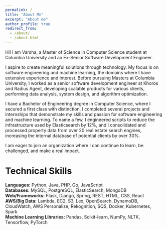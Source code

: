 ```yaml
---
permalink: /
title: "About Me"
excerpt: "About me"
author_profile: true
redirect_from: 
  - /about/
  - /about.html
---
```

Hi! I am Varsha, a Master of Science in Computer Science student at Columbia University and an Ex-Senior Software Development Engineer.

I aspire to create meaningful solutions through technology. My focus is on software engineering and machine learning, the domains where I have extensive experience and interest. Before pursuing Masters at Columbia University, I worked as a senior software development engineer at Khoros and Radius Agent, developing scalable products for various clients, performing data analysis, system design, and algorithm optimization.

I have a Bachelor of Engineering degree in Computer Science, where I secured a first class with distinction. I completed several projects and internships that demonstrate my skills and passion for software engineering and machine learning. To name a few, I engineered scripts to reduce the infrastructure used by Elasticsearch by 12%, and I consolidated and processed property data from over 20 real estate search engines, increasing the internal database of potential clients by over 30%. 

I am eager to join an organization where I can continue to learn, be challenged, and make a real impact.


Technical Skills
======
**Languages:** Python, Java, PHP, Go, JavaScript\
**Databases:** MySQL, PostgreSQL, ElasticSearch, MongoDB\
**Web/Frameworks:** Flask, Django, Spring, REST, HTML, CSS, React\
**AWS/Big Data:** Lambda, EC2, S3, Lex, OpenSearch, DynamoDB, CloudWatch, AWS Personalize, Rekognition, SQS, Docker, Kubernetes, Spark\
**Machine Learning Libraries:** Pandas, Scikit-learn, NumPy, NLTK, Tensorflow, PyTorch

